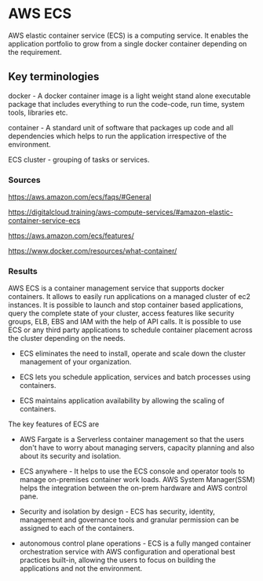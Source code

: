 # AWS ECS

AWS elastic container service (ECS) is a computing service. It enables the application portfolio to grow from a single docker container depending on the requirement.

## Key terminologies

docker - A docker container image is a light weight stand alone executable package that includes everything to run the code-code, run time, system tools, libraries etc. 

container - A standard unit of software that packages up code and all dependencies which helps to run the application irrespective of the environment. 

ECS cluster - grouping of tasks or services. 


### Sources

https://aws.amazon.com/ecs/faqs/#General

https://digitalcloud.training/aws-compute-services/#amazon-elastic-container-service-ecs

https://aws.amazon.com/ecs/features/

https://www.docker.com/resources/what-container/




### Results
AWS ECS is a container management service that supports docker containers. It allows to easily run applications on a managed cluster of ec2 instances. It is possible to launch and stop container based applications, query the complete state of your cluster, access features like security groups, ELB, EBS and IAM with the help of API calls. It is possible to use ECS or any third party applications to schedule container placement across the cluster depending on the needs.  

- ECS eliminates the need to install, operate and scale down the cluster management of your organization. 

- ECS lets you schedule application, services and batch processes using containers.

- ECS maintains application availability by allowing the scaling of containers.

The key features of ECS are

- AWS Fargate is a Serverless container management so that the users don't have to worry about managing servers, capacity planning and also about its security and isolation. 

- ECS anywhere - It   helps to use the ECS console and operator tools to manage on-premises container work loads. AWS System Manager(SSM) helps the integration between the on-prem hardware and AWS control pane. 

- Security and isolation by design - ECS has security, identity, management and governance tools and granular permission can be assigned to each of the containers.  

- autonomous control plane operations - ECS is a fully manged container orchestration service with AWS configuration and operational best practices built-in, allowing the users to focus on building the applications and not the environment. 



